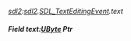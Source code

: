 _[sdl2](../../modules/sdl2/sdl2-module.md):[sdl2](../../modules/sdl2/sdl2-module.md).[SDL\_TextEditingEvent](../../modules/sdl2/sdl2-sdl_texteditingevent.md).text_
##### Field text:[UByte](../../modules/wonkey/wonkey-types-ubyte.md) Ptr
